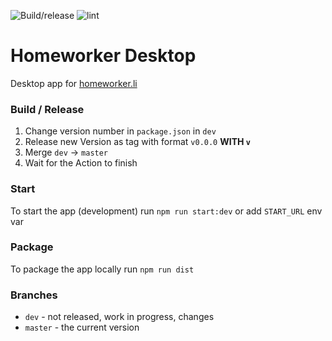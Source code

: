 ![Build/release](https://github.com/homeworker-app/desktop/workflows/Build/release/badge.svg?branch=master)
![lint](https://github.com/homeworker-app/desktop/workflows/lint/badge.svg?branch=dev)

# Homeworker Desktop
Desktop app for [homeworker.li](https://homeworker.li)

### Build / Release
1. Change version number in `package.json` in `dev`
2. Release new Version as tag with format `v0.0.0` **WITH `v`**
3. Merge `dev` → `master`
4. Wait for the Action to finish

### Start
To start the app (development) run `npm run start:dev` or add `START_URL` env var

### Package
To package the app locally run `npm run dist`

### Branches
- `dev` - not released, work in progress, changes
- `master` - the current version
